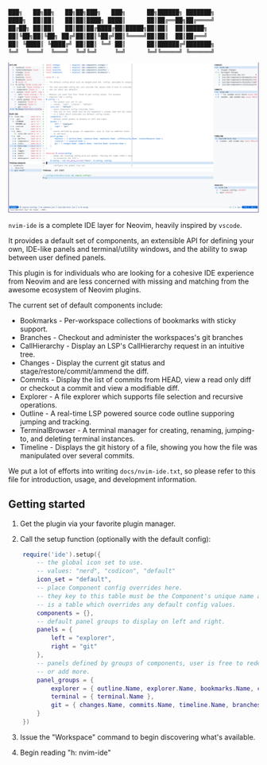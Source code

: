 ```  
███╗   ██╗██╗   ██╗██╗███╗   ███╗      ██╗██████╗ ███████╗
████╗  ██║██║   ██║██║████╗ ████║      ██║██╔══██╗██╔════╝
██╔██╗ ██║██║   ██║██║██╔████╔██║█████╗██║██║  ██║█████╗  
██║╚██╗██║╚██╗ ██╔╝██║██║╚██╔╝██║╚════╝██║██║  ██║██╔══╝  
██║ ╚████║ ╚████╔╝ ██║██║ ╚═╝ ██║      ██║██████╔╝███████╗
╚═╝  ╚═══╝  ╚═══╝  ╚═╝╚═╝     ╚═╝      ╚═╝╚═════╝ ╚══════╝
```
![nvim-ide](./contrib/screenshot.png)

`nvim-ide` is a complete IDE layer for Neovim, heavily inspired by `vscode`.

It provides a default set of components, an extensible API for defining your
own, IDE-like panels and terminal/utility windows, and the ability to swap between
user defined panels. 

This plugin is for individuals who are looking for a cohesive IDE experience 
from Neovim and are less concerned with missing and matching from the awesome
ecosystem of Neovim plugins.

The current set of default components include:
* Bookmarks - Per-workspace collections of bookmarks with sticky support.
* Branches  - Checkout and administer the workspaces's git branches
* CallHierarchy - Display an LSP's CallHierarchy request in an intuitive tree.
* Changes - Display the current git status and stage/restore/commit/ammend the diff.
* Commits - Display the list of commits from HEAD, view a read only diff or checkout a commit and view a modifiable diff.
* Explorer - A file explorer which supports file selection and recursive operations.
* Outline - A real-time LSP powered source code outline supporing jumping and tracking.
* TerminalBrowser - A terminal manager for creating, renaming, jumping-to, and deleting terminal instances.
* Timeline - Displays the git history of a file, showing you how the file was manipulated over several commits.

We put a lot of efforts into writing `docs/nvim-ide.txt`, so please refer to this 
file for introduction, usage, and development information.

## Getting started 

1. Get the plugin via your favorite plugin manager.

2. Call the setup function (optionally with the default config):
```lua
    require('ide').setup({
        -- the global icon set to use.
        -- values: "nerd", "codicon", "default"
        icon_set = "default",
        -- place Component config overrides here. 
        -- they key to this table must be the Component's unique name and the value 
        -- is a table which overrides any default config values.
        components = {},
        -- default panel groups to display on left and right.
        panels = {
            left = "explorer",
            right = "git"
        },
        -- panels defined by groups of components, user is free to redefine these
        -- or add more.
        panel_groups = {
            explorer = { outline.Name, explorer.Name, bookmarks.Name, callhierarchy.Name, terminalbrowser.Name },
            terminal = { terminal.Name },
            git = { changes.Name, commits.Name, timeline.Name, branches.Name }
        }
    })
```

3. Issue the "Workspace" command to begin discovering what's available.

4. Begin reading "h: nvim-ide"
